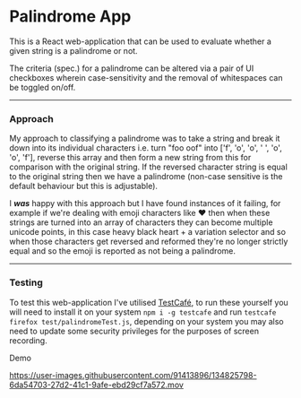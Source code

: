 # Palindrome App

This is a React web-application that can be used to evaluate whether a given string is a palindrome or not.

The criteria (spec.) for a palindrome can be altered via a pair of UI checkboxes wherein case-sensitivity and the 
removal of whitespaces can be toggled on/off.

---

### Approach

My approach to classifying a palindrome was to take a string and break it down into its individual characters i.e.
turn "foo oof" into ['f', 'o', 'o', ' ', 'o', 'o', 'f'], reverse this array and then form a new string from this for 
comparison with the original string. If the reversed character string is equal to the original string then we have a 
palindrome (non-case sensitive is the default behaviour but this is adjustable).

I **_was_** happy with this approach but I have found instances of it failing, for example if we're dealing with emoji 
characters like ❤️ then when these strings are turned into an array of characters they can become multiple unicode 
points, in this case heavy black heart + a variation selector and so when those characters get reversed and reformed
they're no longer strictly equal and so the emoji is reported as not being a palindrome.

---

### Testing

To test this web-application I've utilised [TestCafé](https://testcafe.io/), to run these yourself you will need to install it on your
system `npm i -g testcafe` and run `testcafe firefox test/palindromeTest.js`, depending on your system you may also 
need to update some security privileges for the purposes of screen recording.

Demo

https://user-images.githubusercontent.com/91413896/134825798-6da54703-27d2-41c1-9afe-ebd29cf7a572.mov
